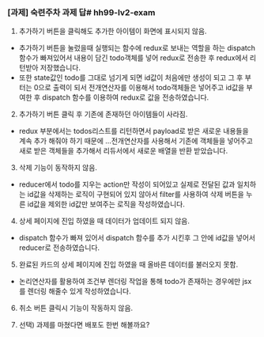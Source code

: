 ### [과제] 숙련주차 과제 답# hh99-lv2-exam
1. 추가하기 버튼을 클릭해도 추가한 아이템이 화면에 표시되지 않음.
- 추가하기 버튼을 눌렀을때 실행되는 함수에 redux로 보내는 역할을 하는 dispatch 함수가 빠져있어서 내용이 담긴 todo객체를 넣어 redux로 전송한 후 redux에서 리턴받아 저장했습니다.
- 또한 state값인 todo를 그대로 넘기게 되면 id값이 처음에만 생성이 되고 그 후 부터는 0으로 출력이 되서 전개연산자를 이용해서 todo객체들은 넣어주고 id값을 부여한 후 dispatch 함수를 이용하여 redux로 값을 전송하였습니다.

2. 추가하기 버튼 클릭 후 기존에 존재하던 아이템들이 사라짐.
- redux 부분에서는 todos리스트를 리턴하면서 payload로 받은 새로운 내용들을 계속 추가 해줘야 하기 때문에 ...전개연산자를 사용해서 기존에 객체들을 넣어주고 새로 받은 객체들을 추가해서 리듀서에서 새로운 배열을 반환 받았습니다.

3. 삭제 기능이 동작하지 않음.
- reducer에서 todo를 지우는 action만 작성이 되어있고 실제로 전달된 값과 일치하는 id값을 삭제하는 로직이 구현되어 있지 않아서 filter를 사용하여 삭제 버튼을 누른 id값을 제외한 id값만 보여주는 로직을 작성하였습니다. 

4. 상세 페이지에 진입 하였을 때 데이터가 업데이트 되지 않음.
- dispatch 함수가 빠져 있어서 dispatch 함수를 추가 시킨후 그 안에 id값을 넣어서 reducer로 전송하였습니다.

5. 완료된 카드의 상세 페이지에 진입 하였을 때 올바른 데이터를 불러오지 못함.
- 논리연산자를 활용하여 조건부 렌더링 작업을 통해 todo가 존재하는 경우에만 jsx를 렌더링 해줄수 있게 작성하였습니다.

6. 취소 버튼 클릭시 기능이 작동하지 않음.

7. 선택) 과제를 마쳤다면 배포도 한번 해볼까요?
